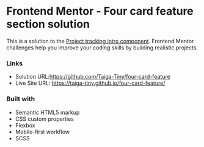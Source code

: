 # Frontend Mentor - Four card feature section solution

This is a solution to the [Project tracking intro component](https://www.frontendmentor.io/challenges/project-tracking-intro-component-5d289097500fcb331a67d80e). Frontend Mentor challenges help you improve your coding skills by building realistic projects. 

### Links

- Solution URL:https://github.com/Taiga-Tiny/four-card-feature
- Live Site URL: https://taiga-tiny.github.io/four-card-feature/

### Built with

- Semantic HTML5 markup
- CSS custom properties
- Flexbox
- Mobile-first workflow
- SCSS
